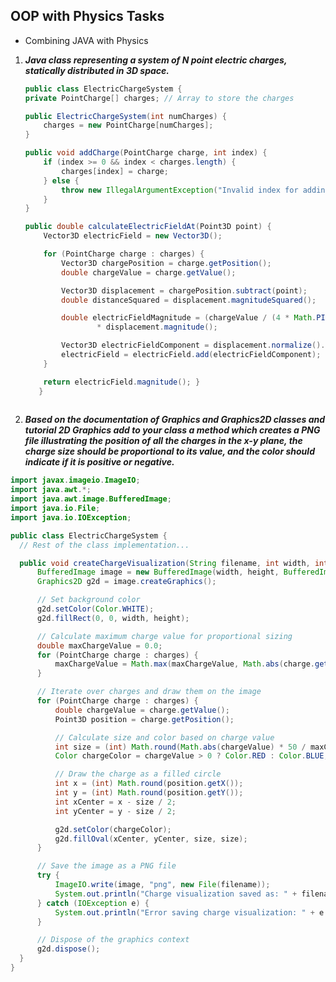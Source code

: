 ## OOP with Physics Tasks
- Combining JAVA with Physics

1. **_Java class representing a system of N point electric charges, statically distributed in 3D space._**

	```Java
	public class ElectricChargeSystem {
    private PointCharge[] charges; // Array to store the charges

    public ElectricChargeSystem(int numCharges) {
        charges = new PointCharge[numCharges];
    }

    public void addCharge(PointCharge charge, int index) {
        if (index >= 0 && index < charges.length) {
            charges[index] = charge;
        } else {
            throw new IllegalArgumentException("Invalid index for adding charge");
        }
    }

    public double calculateElectricFieldAt(Point3D point) {
        Vector3D electricField = new Vector3D();

        for (PointCharge charge : charges) {
            Vector3D chargePosition = charge.getPosition();
            double chargeValue = charge.getValue();

            Vector3D displacement = chargePosition.subtract(point);
            double distanceSquared = displacement.magnitudeSquared();

            double electricFieldMagnitude = (chargeValue / (4 * Math.PI * Constants.EPSILON_0 * distanceSquared))
                    * displacement.magnitude();

            Vector3D electricFieldComponent = displacement.normalize().multiply(electricFieldMagnitude);
            electricField = electricField.add(electricFieldComponent);
        }

        return electricField.magnitude(); } 
       }
  
  1. **_Based on the documentation of Graphics and Graphics2D classes and tutorial 2D Graphics add to your class a method which creates a PNG file illustrating the position of all the charges in the x-y plane, the charge size should be proportional to its value, and the color should indicate if it is positive or negative._**
  ```Java
import javax.imageio.ImageIO;
import java.awt.*;
import java.awt.image.BufferedImage;
import java.io.File;
import java.io.IOException;

public class ElectricChargeSystem {
    // Rest of the class implementation...

    public void createChargeVisualization(String filename, int width, int height) {
        BufferedImage image = new BufferedImage(width, height, BufferedImage.TYPE_INT_ARGB);
        Graphics2D g2d = image.createGraphics();

        // Set background color
        g2d.setColor(Color.WHITE);
        g2d.fillRect(0, 0, width, height);

        // Calculate maximum charge value for proportional sizing
        double maxChargeValue = 0.0;
        for (PointCharge charge : charges) {
            maxChargeValue = Math.max(maxChargeValue, Math.abs(charge.getValue()));
        }

        // Iterate over charges and draw them on the image
        for (PointCharge charge : charges) {
            double chargeValue = charge.getValue();
            Point3D position = charge.getPosition();

            // Calculate size and color based on charge value
            int size = (int) Math.round(Math.abs(chargeValue) * 50 / maxChargeValue); // Adjust the scaling factor as needed
            Color chargeColor = chargeValue > 0 ? Color.RED : Color.BLUE;

            // Draw the charge as a filled circle
            int x = (int) Math.round(position.getX());
            int y = (int) Math.round(position.getY());
            int xCenter = x - size / 2;
            int yCenter = y - size / 2;

            g2d.setColor(chargeColor);
            g2d.fillOval(xCenter, yCenter, size, size);
        }

        // Save the image as a PNG file
        try {
            ImageIO.write(image, "png", new File(filename));
            System.out.println("Charge visualization saved as: " + filename);
        } catch (IOException e) {
            System.out.println("Error saving charge visualization: " + e.getMessage());
        }

        // Dispose of the graphics context
        g2d.dispose();
    }
}
  
